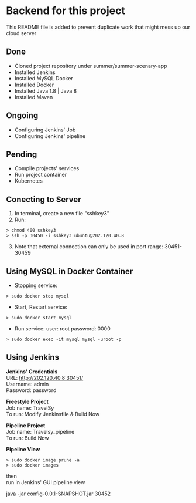 # Backend for this project  

This README file is added to prevent duplicate work that might mess up our cloud server

## Done

- Cloned project repository under summer/summer-scenary-app
- Installed Jenkins
- Installed MySQL Docker
- Installed Docker
- Installed Java 1.8 | Java 8
- Installed Maven

## Ongoing

- Configuring Jenkins' Job
- Configuring Jenkins' pipeline

## Pending

- Compile projects' services
- Run project container
- Kubernetes

## Conecting to Server

1. In terminal, create a new file "sshkey3"
2. Run:
```
> chmod 400 sshkey3
> ssh -p 30450 -i sshkey3 ubuntu@202.120.40.8
```
3. Note that external connection can only be used in port range: 30451-30459

## Using MySQL in Docker Container

- Stopping service:
```
> sudo docker stop mysql
```
- Start, Restart service:
```
> sudo docker start mysql
```
- Run service:
user: root
password: 0000
```
> sudo docker exec -it mysql mysql -uroot -p
```

## Using Jenkins

**Jenkins' Credentials**  
URL: http://202.120.40.8:30451/  
Username: admin  
Password: password  

**Freestyle Project**  
Job name: TravelSy  
To run: Modify Jenkinsfile & Build Now  

**Pipeline Project**  
Job name: Travelsy_pipeline  
To run: Build Now

**Pipeline View**
```
> sudo docker image prune -a
> sudo docker images
```  
then  
run in Jenkins' GUI pipeline view

java -jar config-0.0.1-SNAPSHOT.jar 30452 